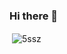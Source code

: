 ### Hi there 👋
<p>&nbsp;<img align="center" src="https://github-readme-stats.vercel.app/api?username=5ssz&show_icons=true&locale=en" alt="5ssz" /></p>
<!--
**5ssz/5ssz** is a ✨ _special_ ✨ repository because its `README.md` (this file) appears on your GitHub profile.

Here are some ideas to get you started:

- 🔭 I’m currently working on ...
- 🌱 I’m currently learning ...
- 👯 I’m looking to collaborate on ...
- 🤔 I’m looking for help with ...
- 💬 Ask me about ...
- 📫 How to reach me: ...
- 😄 Pronouns: ...
- ⚡ Fun fact: ...
-->
